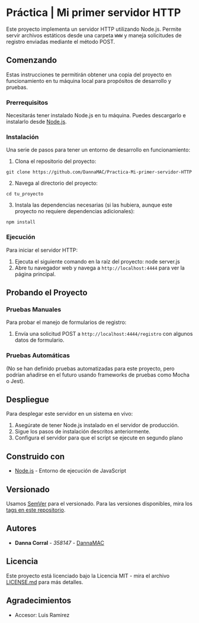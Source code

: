 # Práctica | Mi primer servidor HTTP

Este proyecto implementa un servidor HTTP utilizando Node.js. Permite servir archivos estáticos desde una carpeta `WWW` y maneja solicitudes de registro enviadas mediante el método POST.

## Comenzando

Estas instrucciones te permitirán obtener una copia del proyecto en funcionamiento en tu máquina local para propósitos de desarrollo y pruebas. 

### Prerrequisitos

Necesitarás tener instalado Node.js en tu máquina. Puedes descargarlo e instalarlo desde [Node.js](https://nodejs.org/).

### Instalación

Una serie de pasos para tener un entorno de desarrollo en funcionamiento:

1. Clona el repositorio del proyecto:
```
git clone https://github.com/DannaMAC/Practica-Mi-primer-servidor-HTTP
```
2. Navega al directorio del proyecto:
```
cd tu_proyecto
```
3. Instala las dependencias necesarias (si las hubiera, aunque este proyecto no requiere dependencias adicionales):
```
npm install
```

### Ejecución

Para iniciar el servidor HTTP:

1. Ejecuta el siguiente comando en la raíz del proyecto:
node server.js
2. Abre tu navegador web y navega a `http://localhost:4444` para ver la página principal.

## Probando el Proyecto

### Pruebas Manuales

Para probar el manejo de formularios de registro:

1. Envía una solicitud POST a `http://localhost:4444/registro` con algunos datos de formulario. 

### Pruebas Automáticas

(No se han definido pruebas automatizadas para este proyecto, pero podrían añadirse en el futuro usando frameworks de pruebas como Mocha o Jest).

## Despliegue

Para desplegar este servidor en un sistema en vivo:

1. Asegúrate de tener Node.js instalado en el servidor de producción.
2. Sigue los pasos de instalación descritos anteriormente.
3. Configura el servidor para que el script se ejecute en segundo plano


## Construido con

* [Node.js](https://nodejs.org/) - Entorno de ejecución de JavaScript

## Versionado

Usamos [SemVer](http://semver.org/) para el versionado. Para las versiones disponibles, mira los [tags en este repositorio](https://github.com/your/project/tags). 

## Autores

* **Danna Corral** - *358147* - [DannaMAC](https://github.com/DannaMAC)

## Licencia

Este proyecto está licenciado bajo la Licencia MIT - mira el archivo [LICENSE.md](LICENSE.md) para más detalles.

## Agradecimientos

* Accesor: Luis Ramirez 

